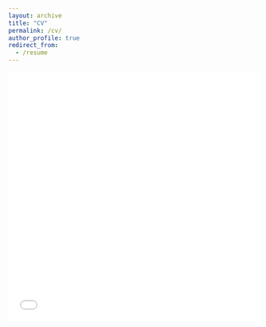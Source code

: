 ```yaml
---
layout: archive
title: "CV"
permalink: /cv/
author_profile: true
redirect_from:
  - /resume
---
```


<iframe src="/files/curriculum_vitae_postdoc.pdf" width="100%" height="500" frameborder="no" border="0" marginwidth="0" marginheight="0"></iframe>
